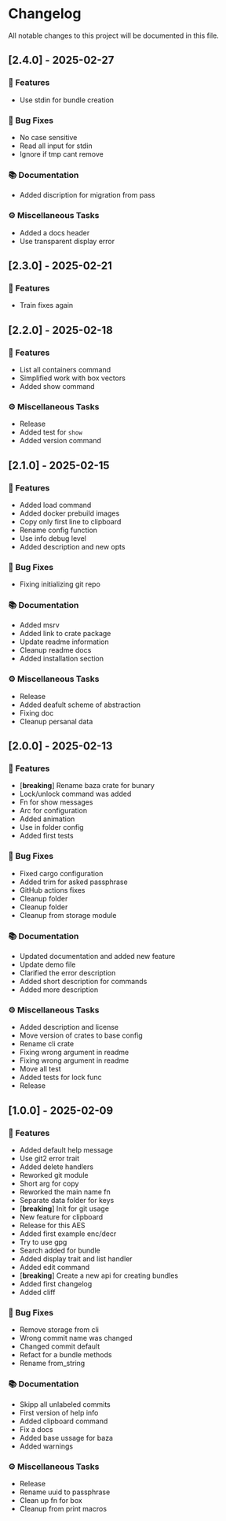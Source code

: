 # Changelog

All notable changes to this project will be documented in this file.

## [2.4.0] - 2025-02-27

### 🚀 Features

- Use stdin for bundle creation

### 🐛 Bug Fixes

- No case sensitive
- Read all input for stdin
- Ignore if tmp cant remove

### 📚 Documentation

- Added discription for migration from pass

### ⚙️ Miscellaneous Tasks

- Added a docs header
- Use transparent display error

## [2.3.0] - 2025-02-21

### 🚀 Features

- Train fixes again

## [2.2.0] - 2025-02-18

### 🚀 Features

- List all containers command
- Simplified work with box vectors
- Added show command

### ⚙️ Miscellaneous Tasks

- Release
- Added test for `show`
- Added version command

## [2.1.0] - 2025-02-15

### 🚀 Features

- Added load command
- Added docker prebuild images
- Copy only first line to clipboard
- Rename config function
- Use info debug level
- Added description and new opts

### 🐛 Bug Fixes

- Fixing initializing git repo

### 📚 Documentation

- Added msrv
- Added link to crate package
- Update readme information
- Cleanup readme docs
- Added installation section

### ⚙️ Miscellaneous Tasks

- Release
- Added deafult scheme of abstraction
- Fixing doc
- Cleanup persanal data

## [2.0.0] - 2025-02-13

### 🚀 Features

- [**breaking**] Rename baza crate for bunary
- Lock/unlock command was added
- Fn for show messages
- Arc for configuration
- Added animation
- Use in folder config
- Added first tests

### 🐛 Bug Fixes

- Fixed cargo configuration
- Added trim for asked passphrase
- GitHub actions fixes
- Cleanup folder
- Cleanup folder
- Cleanup from storage module

### 📚 Documentation

- Updated documentation and added new feature
- Update demo file
- Clarified the error description
- Added short description for commands
- Added more description

### ⚙️ Miscellaneous Tasks

- Added description and license
- Move version of crates to base config
- Rename cli crate
- Fixing wrong argument in readme
- Fixing wrong argument in readme
- Move all test
- Added tests for lock func
- Release

## [1.0.0] - 2025-02-09

### 🚀 Features

- Added default help message
- Use git2 error trait
- Added delete handlers
- Reworked git module
- Short arg for copy
- Reworked the main name fn
- Separate data folder for keys
- [**breaking**] Init for git usage
- New feature for clipboard
- Release for this AES
- Added first example enc/decr
- Try to use gpg
- Search added for bundle
- Added display trait and list handler
- Added edit command
- [**breaking**] Create a new api for creating bundles
- Added first changelog
- Added cliff

### 🐛 Bug Fixes

- Remove storage from cli
- Wrong commit name was changed
- Changed commit default
- Refact for a bundle methods
- Rename from_string

### 📚 Documentation

- Skipp all unlabeled commits
- First version of help info
- Added clipboard command
- Fix a docs
- Added base ussage for baza
- Added warnings

### ⚙️ Miscellaneous Tasks

- Release
- Rename uuid to passphrase
- Clean up fn for box
- Cleanup from print macros

<!-- generated by git-cliff -->
